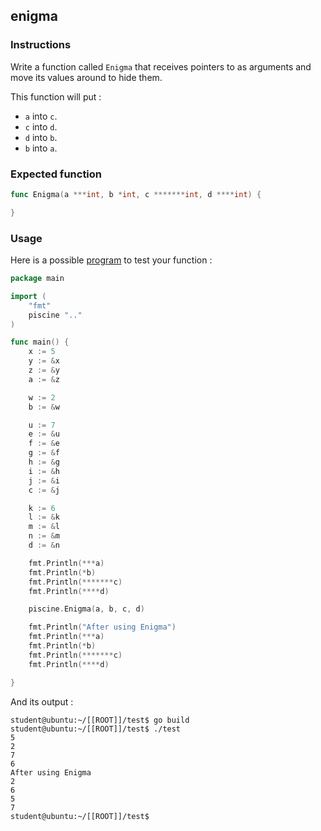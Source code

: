 ## enigma

### Instructions

Write a function called `Enigma` that receives pointers to as arguments and move its values around to hide them.

This function will put :

-   `a` into `c`.
-   `c` into `d`.
-   `d` into `b`.
-   `b` into `a`.

### Expected function

```go
func Enigma(a ***int, b *int, c *******int, d ****int) {

}
```

### Usage

Here is a possible [program](TODO-LINK) to test your function :

```go
package main

import (
	"fmt"
	piscine ".."
)

func main() {
	x := 5
	y := &x
	z := &y
	a := &z

	w := 2
	b := &w

	u := 7
	e := &u
	f := &e
	g := &f
	h := &g
	i := &h
	j := &i
	c := &j

	k := 6
	l := &k
	m := &l
	n := &m
	d := &n

	fmt.Println(***a)
	fmt.Println(*b)
	fmt.Println(*******c)
	fmt.Println(****d)

	piscine.Enigma(a, b, c, d)

	fmt.Println("After using Enigma")
	fmt.Println(***a)
	fmt.Println(*b)
	fmt.Println(*******c)
	fmt.Println(****d)

}
```

And its output :

```console
student@ubuntu:~/[[ROOT]]/test$ go build
student@ubuntu:~/[[ROOT]]/test$ ./test
5
2
7
6
After using Enigma
2
6
5
7
student@ubuntu:~/[[ROOT]]/test$
```
